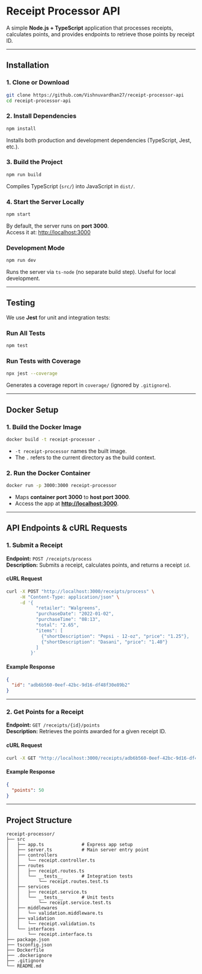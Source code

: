 # **Receipt Processor API**

A simple **Node.js + TypeScript** application that processes receipts, calculates points, and provides endpoints to retrieve those points by receipt ID.

---

## **Installation**

### **1. Clone or Download**
```bash
git clone https://github.com/Vishnuvardhan27/receipt-processor-api
cd receipt-processor-api
```

### **2. Install Dependencies**
```bash
npm install
```
Installs both production and development dependencies (TypeScript, Jest, etc.).

### **3. Build the Project**
```bash
npm run build
```
Compiles TypeScript (`src/`) into JavaScript in `dist/`.

### **4. Start the Server Locally**
```bash
npm start
```
By default, the server runs on **port 3000**.  
Access it at: [http://localhost:3000](http://localhost:3000)

### **Development Mode**
```bash
npm run dev
```
Runs the server via `ts-node` (no separate build step). Useful for local development.

---

## **Testing**
We use **Jest** for unit and integration tests:

### **Run All Tests**
```bash
npm test
```

### **Run Tests with Coverage**
```bash
npx jest --coverage
```
Generates a coverage report in `coverage/` (ignored by `.gitignore`).

---

## **Docker Setup**

### **1. Build the Docker Image**
```bash
docker build -t receipt-processor .
```
- `-t receipt-processor` names the built image.
- The `.` refers to the current directory as the build context.

### **2. Run the Docker Container**
```bash
docker run -p 3000:3000 receipt-processor
```
- Maps **container port 3000** to **host port 3000**.
- Access the app at **[http://localhost:3000](http://localhost:3000)**.

---

## **API Endpoints & cURL Requests**

### **1. Submit a Receipt**
**Endpoint:** `POST /receipts/process`  
**Description:** Submits a receipt, calculates points, and returns a receipt `id`.  

#### **cURL Request**
```bash
curl -X POST "http://localhost:3000/receipts/process" \
     -H "Content-Type: application/json" \
     -d '{
           "retailer": "Walgreens",
           "purchaseDate": "2022-01-02",
           "purchaseTime": "08:13",
           "total": "2.65",
           "items": [
             {"shortDescription": "Pepsi - 12-oz", "price": "1.25"},
             {"shortDescription": "Dasani", "price": "1.40"}
           ]
         }'
```

#### **Example Response**
```json
{
  "id": "adb6b560-0eef-42bc-9d16-df48f30e89b2"
}
```

---

### **2. Get Points for a Receipt**
**Endpoint:** `GET /receipts/{id}/points`  
**Description:** Retrieves the points awarded for a given receipt ID.

#### **cURL Request**
```bash
curl -X GET "http://localhost:3000/receipts/adb6b560-0eef-42bc-9d16-df48f30e89b2/points"
```

#### **Example Response**
```json
{
  "points": 50
}
```

---

## **Project Structure**

```
receipt-processor/
├── src
│   ├── app.ts              # Express app setup
│   ├── server.ts           # Main server entry point
│   ├── controllers
│   │   └── receipt.controller.ts
│   ├── routes
│   │   ├── receipt.routes.ts
│   │   └── __tests__       # Integration tests
│   │       └── receipt.routes.test.ts
│   ├── services
│   │   ├── receipt.service.ts
│   │   └── __tests__       # Unit tests
│   │       └── receipt.service.test.ts
│   ├── middlewares
│   │   └── validation.middleware.ts
│   ├── validation
│   │   └── receipt.validation.ts
│   └── interfaces
│       └── receipt.interface.ts
├── package.json
├── tsconfig.json
├── Dockerfile
├── .dockerignore
├── .gitignore
└── README.md
```
